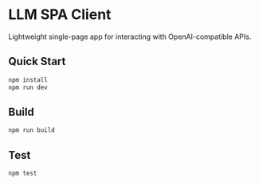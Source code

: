 # LLM SPA Client

Lightweight single-page app for interacting with OpenAI-compatible APIs.

## Quick Start

```bash
npm install
npm run dev
```

## Build

```bash
npm run build
```

## Test

```bash
npm test
```

